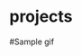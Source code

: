 # projects

#Sample gif



<!-- https://user-images.githubusercontent.com/69545204/209465357-dce6c8f0-4e64-4dc1-ba85-71e0c2793402.mp4 -->



<!-- ![mazeGIF_5](https://user-images.githubusercontent.com/69545204/209465212-57cb2962-9dc3-44b5-bad0-afff419e9234.gif) -->
